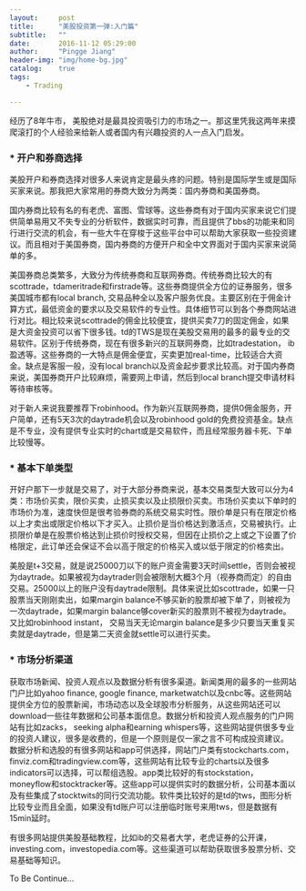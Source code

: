 ```yaml
---
layout:     post
title:      "美股投资第一弹:入门篇"
subtitle:   ""
date:       2016-11-12 05:29:00
author:     "Pingge Jiang"
header-img: "img/home-bg.jpg"
catalog:    true
tags:
    - Trading

---
```

经历了8年牛市， 美股绝对是最具投资吸引力的市场之一。那这里凭我这两年来摸爬滚打的个人经验来给新人或者国内有兴趣投资的人一点入门启发。

### * 开户和券商选择
美股开户和券商选择对很多人来说肯定是最头疼的问题。特别是国际学生或是国际买家来说。那我把大家常用的券商大致分为两类：国内券商和美国券商。

国内券商比较有名的有老虎、富图、雪球等。这些券商有对于国内买家来说它们提供简单易用又不失专业的分析软件，数据实时可靠，而且提供了bbs的功能来和同行进行交流的机会，有一些大牛在穿梭于这些平台中可以帮助大家获取一些投资建议。而且相对于美国券商，国内券商的方便开户和全中文界面对于国内买家来说简单的多。

美国券商总类繁多，大致分为传统券商和互联网券商。传统券商比较大的有scottrade，tdameritrade和firstrade等。这些券商提供全方位的证券服务，很多美国城市都有local branch, 交易品种全以及客户服务优良。主要区别在于佣金计算方式，最低资金的要求以及交易软件的专业性。具体细节可以到各个券商网站进行对比。相比较来说scottrade的佣金比较便宜，提供买卖7刀的固定佣金，如果是大资金投资可以省下很多钱。td的TWS是现在美股交易用的最多的最专业的交易软件。区别于传统券商，现在有很多新兴的互联网券商，比如tradestation， ib盈透等。这些券商的一大特点是佣金便宜，买卖更加real-time，比较适合大资金。缺点是客服一般，没有local branch以及资金起步要求比较高。对于国内券商来说，美国券商开户比较麻烦，需要网上申请，然后到local branch提交申请材料等待审核等。

对于新人来说我要推荐下robinhood。作为新兴互联网券商，提供0佣金服务，开户简单，还有5天3次的daytrade机会以及robinhood gold的免费投资基金。缺点是不专业，没有提供专业实时的chart或是交易软件，而且经常服务器卡死、下单比较慢等。

### *  基本下单类型
开好户那下一步就是交易了，对于大部分券商来说，基本交易类型大致可以分为4类：市场价买卖，限价买卖，止损买卖以及止损限价买卖。市场价买卖以下单时的市场价为准，速度快但是很考验券商的系统交易实时性。限价单是只有在限定价格以上才卖出或限定价格以下才买入。止损价是当价格达到激活点，交易被执行。止损限价单是在股票价格达到止损价时授权交易，但因在止损价之上或之下设置了价格限定，此订单还会保证不会以高于限定的价格买入或以低于限定的价格卖出。

美股是t+3交易，就是说25000刀以下的账户资金需要3天时间settle，否则会被视为daytrade。如果被视为daytrader则会被限制大概3个月（视券商而定）的自由交易。25000以上的账户没有daytrade限制。具体来说比如scottrade，如果一只股票当天刚刚卖出，如果margin balance不够买新的股票却被下单了，则被视为一次daytrade，如果margin balance够cover新买的股票则不被视为daytrade。又比如robinhood instant， 交易当天无论margin balance是多少只要当天重复买卖就是daytrade，但是第二天资金就settle可以进行买卖。

### * 市场分析渠道
获取市场新闻、投资人观点以及数据分析有很多渠道。新闻类用的最多的一些网站门户比如yahoo finance, google finance, marketwatch以及cnbc等。这些网站提供全方位的股票新闻，市场动态以及全球股市分析服务，从这些网站还可以download一些往年数据和公司基本面信息。数据分析和投资人观点服务的门户网站有比如zacks， seeking alpha和earning whispers等，这些网站提供很多专业的投资人建议，很多是收费的，但是一个原则是仅一家之言不可构成投资建议。 数据分析和选股的有很多网站和app可供选择，网站门户类有stockcharts.com，finviz.com和tradingview.com等，这些网站有比较专业的charts以及很多indicators可以选择，可以帮组选股。app类比较好的有stockstation， moneyflow和stocktracker等。这些app可以提供实时的数据分析，公司基本面以及有些集成了stocktwits的同行交流功能。软件类比较好的是td的tws，图形分析比较专业而且全面，如果没有td账户可以注册临时账号来用tws，但是数据有15min延时。

有很多网站提供美股基础教程，比如ib的交易者大学，老虎证券的公开课，investing.com，investopedia.com等。这些渠道可以帮助获取很多股票分析、交易基础等知识。


To Be Continue...


